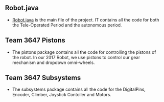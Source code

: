 ## Robot.java ##
* [Robot.java](https://github.com/MillenniumFalcons/2017-Steamworks/tree/master/Robot_Code/src/org/usfirst/frc/team3647/robot) is the main file of the project. IT contains all the code for both the Tele-Operated Period and the autonomous period.

## Team 3647 Pistons ##
* The pistons package contains all the code for controlling the pistons of the robot. In our 2017 Robot, we use pistons to control our gear mechanism and dropdown omni-wheels.

## Team 3647 Subsystems ##
* The subsystems package contains all the code for the DigitalPins, Encoder, Climber, Joystick Contoller and Motors.
